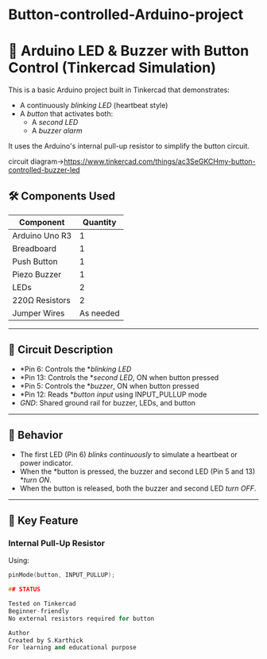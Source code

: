 # Button-controlled-Arduino-project
# 🔔 Arduino LED & Buzzer with Button Control (Tinkercad Simulation)

This is a basic Arduino project built in Tinkercad that demonstrates:
- A continuously *blinking LED* (heartbeat style)
- A *button* that activates both:
  - A *second LED*
  - A *buzzer alarm*

It uses the Arduino's internal pull-up resistor to simplify the button circuit.

circuit diagram->https://www.tinkercad.com/things/ac3SeGKCHmy-button-controlled-buzzer-led

## 🛠 Components Used

| Component        | Quantity |
|------------------|----------|
| Arduino Uno R3   | 1        |
| Breadboard       | 1        |
| Push Button      | 1        |
| Piezo Buzzer     | 1        |
| LEDs             | 2        |
| 220Ω Resistors   | 2        |
| Jumper Wires     | As needed |

---

## 🔌 Circuit Description

- *Pin 6: Controls the **blinking LED*
- *Pin 13: Controls the **second LED*, ON when button pressed
- *Pin 5: Controls the **buzzer*, ON when button pressed
- *Pin 12: Reads **button input* using INPUT_PULLUP mode
- *GND*: Shared ground rail for buzzer, LEDs, and button

---

## 🔄 Behavior

- The first LED (Pin 6) *blinks continuously* to simulate a heartbeat or power indicator.
- When the *button is pressed, the buzzer and second LED (Pin 5 and 13) **turn ON*.
- When the button is released, both the buzzer and second LED *turn OFF*.

---

## 🧠 Key Feature

### Internal Pull-Up Resistor

Using:
```cpp
pinMode(button, INPUT_PULLUP);

## STATUS

Tested on Tinkercad
Beginner-friendly
No external resistors required for button

Author
Created by S.Karthick
For learning and educational purpose
